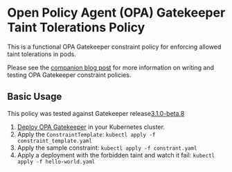 # Open Policy Agent (OPA) Gatekeeper Taint Tolerations Policy

This is a functional OPA Gatekeeper constraint policy for enforcing allowed
taint tolerations in pods.

Please see the [companion blog post](https://stackrox.com/post/2020/05/custom-kubernetes-controls-with-open-policy-agent-opa-part-2/) for more information on writing
and testing OPA Gatekeeper constraint policies.

## Basic Usage

This policy was tested against Gatekeeper release[3.1.0-beta.8](https://github.com/open-policy-agent/gatekeeper/releases/tag/v3.1.0-beta.8)

1. [Deploy OPA Gatekeeper](https://github.com/open-policy-agent/gatekeeper) in
your Kubernetes cluster.
1. Apply the `ConstraintTemplate`: `kubectl apply -f constraint_template.yaml`
1. Apply the sample constraint: `kubectl apply -f constrant.yaml`
1. Apply a deployment with the forbidden taint and watch it fail: `kubectl apply -f hello-world.yaml`
